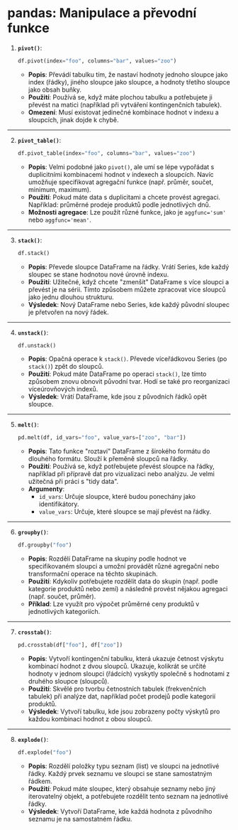 
# pandas: Manipulace a převodní funkce

1. **`pivot()`**:
   ```python
   df.pivot(index="foo", columns="bar", values="zoo")
   ```
   - **Popis**: Převádí tabulku tím, že nastaví hodnoty jednoho sloupce jako index (řádky), jiného sloupce jako sloupce, a hodnoty třetího sloupce jako obsah buňky.
   - **Použití**: Používá se, když máte plochou tabulku a potřebujete ji převést na matici (například při vytváření kontingenčních tabulek).
   - **Omezení**: Musí existovat jedinečné kombinace hodnot v indexu a sloupcích, jinak dojde k chybě.

---

2. **`pivot_table()`**:
   ```python
   df.pivot_table(index="foo", columns="bar", values="zoo")
   ```
   - **Popis**: Velmi podobné jako `pivot()`, ale umí se lépe vypořádat s duplicitními kombinacemi hodnot v indexech a sloupcích. Navíc umožňuje specifikovat agregační funkce (např. průměr, součet, minimum, maximum).
   - **Použití**: Pokud máte data s duplicitami a chcete provést agregaci. Například: průměrné prodeje produktů podle jednotlivých dnů.
   - **Možnosti agregace**: Lze použít různé funkce, jako je `aggfunc='sum'` nebo `aggfunc='mean'`.

---

3. **`stack()`**:
   ```python
   df.stack()
   ```
   - **Popis**: Převede sloupce DataFrame na řádky. Vrátí Series, kde každý sloupec se stane hodnotou nové úrovně indexu.
   - **Použití**: Užitečné, když chcete "zmenšit" DataFrame s více sloupci a převést je na sérii. Tímto způsobem můžete zpracovat více sloupců jako jednu dlouhou strukturu.
   - **Výsledek**: Nový DataFrame nebo Series, kde každý původní sloupec je přetvořen na nový řádek.

---

4. **`unstack()`**:
   ```python
   df.unstack()
   ```
   - **Popis**: Opačná operace k `stack()`. Převede víceřádkovou Series (po `stack()`) zpět do sloupců.
   - **Použití**: Pokud máte DataFrame po operaci `stack()`, lze tímto způsobem znovu obnovit původní tvar. Hodí se také pro reorganizaci víceúrovňových indexů.
   - **Výsledek**: Vrátí DataFrame, kde jsou z původních řádků opět sloupce.

---

5. **`melt()`**:
   ```python
   pd.melt(df, id_vars="foo", value_vars=["zoo", "bar"])
   ```
   - **Popis**: Tato funkce "roztaví" DataFrame z širokého formátu do dlouhého formátu. Slouží k přeměně sloupců na řádky.
   - **Použití**: Používá se, když potřebujete převést sloupce na řádky, například při přípravě dat pro vizualizaci nebo analýzu. Je velmi užitečná při práci s "tidy data".
   - **Argumenty**: 
     - `id_vars`: Určuje sloupce, které budou ponechány jako identifikátory.
     - `value_vars`: Určuje, které sloupce se mají převést na řádky.

---

6. **`groupby()`**:
   ```python
   df.groupby("foo")
   ```
   - **Popis**: Rozdělí DataFrame na skupiny podle hodnot ve specifikovaném sloupci a umožní provádět různé agregační nebo transformační operace na těchto skupinách.
   - **Použití**: Kdykoliv potřebujete rozdělit data do skupin (např. podle kategorie produktů nebo zemí) a následně provést nějakou agregaci (např. součet, průměr).
   - **Příklad**: Lze využít pro výpočet průměrné ceny produktů v jednotlivých kategoriích.

---

7. **`crosstab()`**:
   ```python
   pd.crosstab(df["foo"], df["zoo"])
   ```
   - **Popis**: Vytvoří kontingenční tabulku, která ukazuje četnost výskytu kombinací hodnot z dvou sloupců. Ukazuje, kolikrát se určité hodnoty v jednom sloupci (řádcích) vyskytly společně s hodnotami z druhého sloupce (sloupců).
   - **Použití**: Skvělé pro tvorbu četnostních tabulek (frekvenčních tabulek) při analýze dat, například počet prodejů podle kategorií produktů.
   - **Výsledek**: Vytvoří tabulku, kde jsou zobrazeny počty výskytů pro každou kombinaci hodnot z obou sloupců.

---

8. **`explode()`**:
   ```python
   df.explode("foo")
   ```
   - **Popis**: Rozdělí položky typu seznam (list) ve sloupci na jednotlivé řádky. Každý prvek seznamu ve sloupci se stane samostatným řádkem.
   - **Použití**: Pokud máte sloupec, který obsahuje seznamy nebo jiný iterovatelný objekt, a potřebujete rozdělit tento seznam na jednotlivé řádky.
   - **Výsledek**: Vytvoří DataFrame, kde každá hodnota z původního seznamu je na samostatném řádku.
